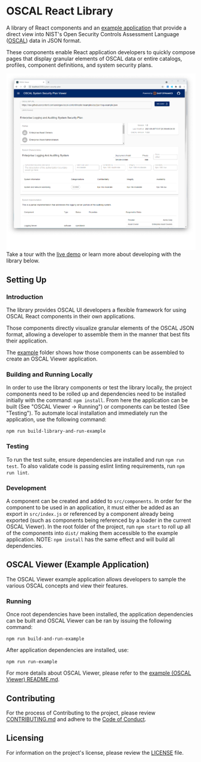 # OSCAL React Library

A library of React components and an [example application](/example) that provide
a direct view into NIST's Open Security Controls Assessment Language ([OSCAL](https://pages.nist.gov/OSCAL/)) data
in JSON format.

These components enable React application developers to quickly compose pages that display granular elements of
OSCAL data or entire catalogs, profiles, component definitions, and system security plans.

![OSCSAL SSP Viewer Screenshot](example/docs/resources/ssp-viewer-screenshot.png)
Take a tour with the [live demo](https://oscal-viewer.msd.easydynamics.com/) or learn more about 
developing with the library below.

## Setting Up

### Introduction

The library provides OSCAL UI developers a flexible framework for using OSCAL React components in their own
applications.

Those components directly visualize granular elements of the OSCAL JSON format, allowing a developer to assemble them
in the manner that best fits their application.

The [example](./example) folder shows how those components can be assembled to create an OSCAL Viewer application.

### Building and Running Locally

In order to use the library components or test the library locally, the project components need to be rolled up and
dependencies need to be installed initially with the command: `npm install`. From here the application can be built
(See "OSCAL Viewer → Running") or components can be tested (See "Testing"). To automate local installation and
immediately run the application, use the following command:

```text
npm run build-library-and-run-example
```

### Testing

To run the test suite, ensure dependencies are installed and run `npm run test`. To also validate code is passing
eslint linting requirements, run `npm run lint`.

### Development

A component can be created and added to `src/components`. In order for the component to be used in an application,
it must either be added as an export in `src/index.js` or referenced by a component already being exported (such as
components being referenced by a loader in the current OSCAL Viewer). In the root folder of the project, run
`npm start` to roll up all of the components into `dist/` making them accessible to the example application. NOTE:
`npm install` has the same effect and will build all dependencies.

## OSCAL Viewer (Example Application)

The OSCAL Viewer example application allows developers to sample the various OSCAL concepts and view their features.

### Running

Once root dependencies have been installed, the application dependencies can be built and OSCAL Viewer can be ran by
issuing the following command:

```text
npm run build-and-run-example
```

After application dependencies are installed, use:

```text
npm run run-example
```

For more details about OSCAL Viewer, please refer to the [example (OSCAL Viewer) README.md](/example/README.md).

## Contributing

For the process of Contributing to the project, please review [CONTRIBUTING.md](/CONTRIBUTING.md)
and adhere to the [Code of Conduct](/CODE_OF_CONDUCT.md).

## Licensing

For information on the project's license, please review the [LICENSE](/LICENSE) file.
